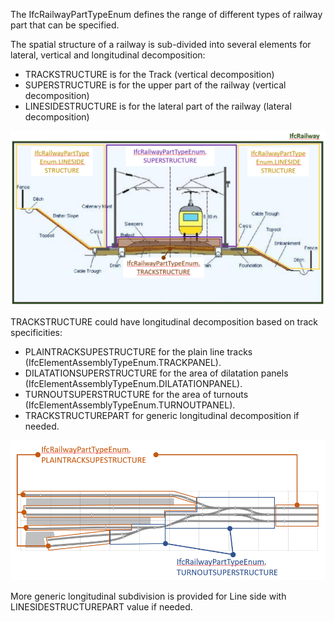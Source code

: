 The IfcRailwayPartTypeEnum defines the range of different types of railway part that can be specified.

The spatial structure of a railway is sub-divided into several elements for lateral, vertical and longitudinal decomposition:

* TRACKSTRUCTURE is for the Track (vertical decomposition)
* SUPERSTRUCTURE is for the upper part of the railway (vertical decomposition)
* LINESIDESTRUCTURE is for the lateral part of the railway (lateral decomposition)

!["Railway vertical and lateral spatial decomposition "](../../../../../../figures/IfcRailwayPartTypeEnum-global.png "Figure 1 &mdash; Railway decomposition")

TRACKSTRUCTURE could have longitudinal decomposition based on track specificities:

* PLAINTRACKSUPESTRUCTURE for the plain line tracks (IfcElementAssemblyTypeEnum.TRACKPANEL).
* DILATATIONSUPERSTRUCTURE for the area of dilatation panels (IfcElementAssemblyTypeEnum.DILATATIONPANEL).
* TURNOUTSUPERSTRUCTURE for the area of turnouts (IfcElementAssemblyTypeEnum.TURNOUTPANEL).
* TRACKSTRUCTUREPART for generic longitudinal decomposition if needed.

!["Railway vertical and lateral spatial decomposition "](../../../../../../figures/IfcRailwayPartTypeEnum-track.png "Figure 2 &mdash; Track longitudinal decomposition")

More generic longitudinal subdivision is provided for Line side with LINESIDESTRUCTUREPART value if needed.
